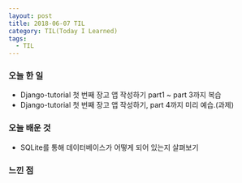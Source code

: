 ```yaml
---
layout: post
title: 2018-06-07 TIL
category: TIL(Today I Learned)
tags:
  - TIL
---
```




### 오늘 한 일

- Django-tutorial 첫 번째 장고 앱 작성하기 part1 ~ part 3까지 복습
- Django-tutorial 첫 번째 장고 앱 작성하기, part 4까지 미리 예습.(과제)





### 오늘 배운 것

- SQLite를 통해 데이터베이스가 어떻게 되어 있는지 살펴보기





### 느낀 점
